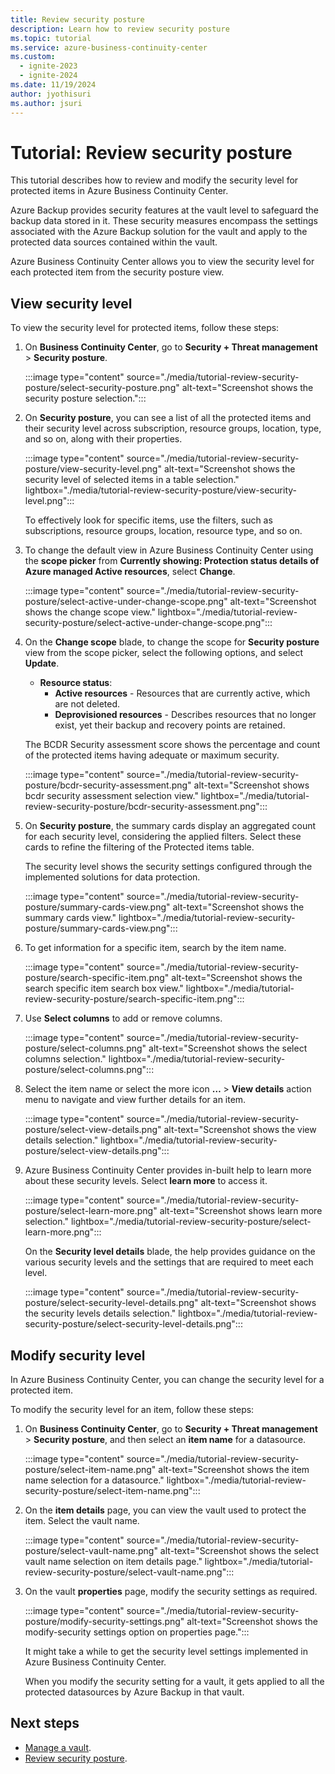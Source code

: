 ```yaml
---
title: Review security posture
description: Learn how to review security posture
ms.topic: tutorial
ms.service: azure-business-continuity-center
ms.custom:
  - ignite-2023
  - ignite-2024
ms.date: 11/19/2024
author: jyothisuri
ms.author: jsuri
---
```


# Tutorial: Review security posture

This tutorial describes how to review and modify the security level for protected items in Azure Business Continuity Center.

Azure Backup provides security features at the vault level to safeguard the backup data stored in it. These security measures encompass the settings associated with the Azure Backup solution for the vault and apply to the protected data sources contained within the vault.

Azure Business Continuity Center allows you to view the security level for each protected item from the security posture view.

## View security level

To view the security level for protected items, follow these steps:

1. On **Business Continuity Center**, go to **Security + Threat management** > **Security posture**.

    :::image type="content" source="./media/tutorial-review-security-posture/select-security-posture.png" alt-text="Screenshot shows the security posture selection.":::

2. On **Security posture**, you can see a list of all the protected items and their security level across subscription, resource groups, location, type, and so on, along with their properties.

    :::image type="content" source="./media/tutorial-review-security-posture/view-security-level.png" alt-text="Screenshot shows the security level of selected items in a table selection." lightbox="./media/tutorial-review-security-posture/view-security-level.png":::

   To effectively look for specific items, use the filters, such as subscriptions, resource groups, location, resource type, and so on. 

3.	To change the default view in Azure Business Continuity Center using the **scope picker** from **Currently showing: Protection status details of Azure managed Active resources**, select **Change**.

    :::image type="content" source="./media/tutorial-review-security-posture/select-active-under-change-scope.png" alt-text="Screenshot shows the change scope view." lightbox="./media/tutorial-review-security-posture/select-active-under-change-scope.png":::

4. On the **Change scope** blade, to change the scope for **Security posture** view from the scope picker, select the following options, and select **Update**.
    - **Resource status**: 
        - **Active resources** - Resources that are currently active, which are not deleted.
        - **Deprovisioned resources** - Describes resources that no longer exist, yet their backup and recovery points are retained.

   The BCDR Security assessment score shows the percentage and count of the protected items having adequate or maximum security.

   :::image type="content" source="./media/tutorial-review-security-posture/bcdr-security-assessment.png" alt-text="Screenshot shows bcdr security assessment selection view." lightbox="./media/tutorial-review-security-posture/bcdr-security-assessment.png":::

5. On **Security posture**, the summary cards display an aggregated count for each security level, considering the applied filters. Select these cards to refine the filtering of the Protected items table.

   The security level shows the security settings configured through the implemented solutions for data protection.

   :::image type="content" source="./media/tutorial-review-security-posture/summary-cards-view.png" alt-text="Screenshot shows the summary cards view." lightbox="./media/tutorial-review-security-posture/summary-cards-view.png":::

6. To get information for a specific item, search by the item name.

    :::image type="content" source="./media/tutorial-review-security-posture/search-specific-item.png" alt-text="Screenshot shows the search specific item search box view." lightbox="./media/tutorial-review-security-posture/search-specific-item.png":::

7. Use **Select columns** to add or remove columns.

    :::image type="content" source="./media/tutorial-review-security-posture/select-columns.png" alt-text="Screenshot shows the select columns selection." lightbox="./media/tutorial-review-security-posture/select-columns.png":::

8. Select the item name or select the more icon **…** > **View details** action menu to navigate and view further details for an item.

   :::image type="content" source="./media/tutorial-review-security-posture/select-view-details.png" alt-text="Screenshot shows the view details selection." lightbox="./media/tutorial-review-security-posture/select-view-details.png":::

9.	Azure Business Continuity Center provides in-built help to learn more about these security levels. Select **learn more** to access it.

    :::image type="content" source="./media/tutorial-review-security-posture/select-learn-more.png" alt-text="Screenshot shows learn more selection." lightbox="./media/tutorial-review-security-posture/select-learn-more.png":::

     On the **Security level details** blade, the help provides guidance on the various security levels and the settings that are required to meet each level. 

     :::image type="content" source="./media/tutorial-review-security-posture/select-security-level-details.png" alt-text="Screenshot shows the security levels details selection." lightbox="./media/tutorial-review-security-posture/select-security-level-details.png":::

## Modify security level

In Azure Business Continuity Center, you can change the security level for a protected item. 

To modify the security level for an item, follow these steps:

1. On **Business Continuity Center**, go to **Security + Threat management** > **Security posture**, and then select an **item name** for a datasource. 

    :::image type="content" source="./media/tutorial-review-security-posture/select-item-name.png" alt-text="Screenshot shows the item name selection for a datasource." lightbox="./media/tutorial-review-security-posture/select-item-name.png":::

2.	On the **item details** page, you can view the vault used to protect the item. Select the vault name.

    :::image type="content" source="./media/tutorial-review-security-posture/select-vault-name.png" alt-text="Screenshot shows the select vault name selection on item details page." lightbox="./media/tutorial-review-security-posture/select-vault-name.png":::

3.	On the vault **properties** page, modify the security settings as required.

    :::image type="content" source="./media/tutorial-review-security-posture/modify-security-settings.png" alt-text="Screenshot shows the modify-security settings option on properties page.":::

     It might take a while to get the security level settings implemented in Azure Business Continuity Center.

     When you modify the security setting for a vault, it gets applied to all the protected datasources by Azure Backup in that vault.

## Next steps

- [Manage a vault](manage-vault.md).
- [Review security posture](tutorial-review-security-posture.md).
